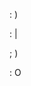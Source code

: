: )

: |

; )

: O

<!---
tmfalam/tmfalam is a ✨ special ✨ repository because its `README.md` (this file) appears on your GitHub profile.
You can click the Preview link to take a look at your changes.
--->
